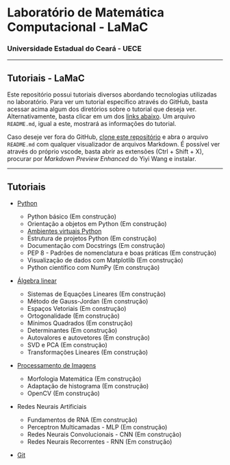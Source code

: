 <h1>Laboratório de Matemática Computacional - LaMaC</h1>
<h3>Universidade Estadual do Ceará - UECE</h3>

---
<h2>Tutoriais - LaMaC</h2>

Este repositório possui tutoriais diversos abordando tecnologias utilizadas no laboratório. Para ver um tutorial específico através do GitHub, basta acessar acima algum dos diretórios sobre o tutorial que deseja ver. Alternativamente, basta clicar em um dos [links abaixo](#tutoriais). Um arquivo `README.md`, igual a este, mostrará as informações do tutorial.

Caso deseje ver fora do GitHub, [clone este repositório](https://docs.github.com/pt/repositories/creating-and-managing-repositories/cloning-a-repository) e abra o arquivo `README.md` com qualquer visualizador de arquivos Markdown. É possível ver através do próprio vscode, basta abrir as extensões (Ctrl + Shift + X), procurar por *Markdown Preview Enhanced* do Yiyi Wang e instalar.

---

## Tutoriais

- [Python](https://github.com/LAMAC-UECE/tutoriais-lamac/tree/main/python)
  - Python básico (Em construção)
  - Orientação a objetos em Python (Em construção)
  - [Ambientes virtuais Python](https://github.com/LAMAC-UECE/tutoriais-lamac/tree/main/python/python-venv)
  - Estrutura de projetos Python (Em construção)
  - Documentação com Docstrings (Em construção)
  - PEP 8 - Padrões de nomenclatura e boas práticas (Em construção)
  - Visualização de dados com Matplotlib (Em construção)
  - Python científico com NumPy (Em construção)

- [Álgebra linear](https://github.com/LAMAC-UECE/tutoriais-lamac/tree/main/algebra_linear)
  - Sistemas de Equações Lineares (Em construção)
  - Método de Gauss-Jordan (Em construção)
  - Espaços Vetoriais (Em construção)
  - Ortogonalidade (Em construção)
  - Mínimos Quadrados (Em construção)
  - Determinantes (Em construção)
  - Autovalores e autovetores (Em construção)
  - SVD e PCA (Em construção)
  - Transformações Lineares (Em construção)

- [Processamento de Imagens](https://github.com/LAMAC-UECE/tutoriais-lamac/tree/main/processamento_de_imagens)
  - Morfologia Matemática (Em construção)
  - Adaptação de histograma (Em construção)
  - OpenCV (Em construção)

- Redes Neurais Artificiais
  - Fundamentos de RNA (Em construção)
  - Perceptron Multicamadas - MLP (Em construção)
  - Redes Neurais Convolucionais - CNN (Em construção)
  - Redes Neurais Recorrentes - RNN (Em construção)

- [Git](https://github.com/LAMAC-UECE/tutoriais-lamac/tree/main/git)
